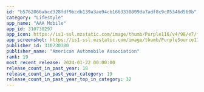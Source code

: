 ```yaml
---
id: "b5762066abcd328fdf9bcdb139a3ae94cb1663338009da7adf8c9c05346d560b"
category: "Lifestyle"
app_name: "AAA Mobile"
app_id: 310730297
app_icon: https://is1-ssl.mzstatic.com/image/thumb/Purple116/v4/98/e7/ff/98e7ff30-3bce-e5e8-0254-328e62f53208/AppIcon-1x_U007epad-0-85-220-0.png/1024x1024bb.png
app_screenshot: https://is1-ssl.mzstatic.com/image/thumb/PurpleSource116/v4/9e/66/e8/9e66e8bd-26f3-e2d4-0d58-dfcb0c81999e/9975fc8c-f458-4f30-93a3-50efd67a418b_aaa_mobile_preview_01.png/1242x2688bb.png
publisher_id: 310730300
publisher_name: "American Automobile Association"
rank: 19
most_recent_release: 2024-01-22 00:00:00
release_count_in_past_year: 18
release_count_in_past_year_category: 19
release_count_in_past_year_top_in_category: 32
---
```

